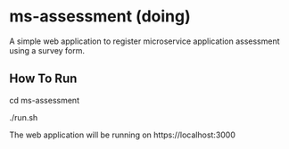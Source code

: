 # ms-assessment (doing)
A simple web application to register microservice application assessment using a survey form.

## How To Run
cd ms-assessment

./run.sh

The web application will be running on https://localhost:3000

